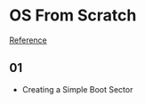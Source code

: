# OS From Scratch

[Reference](https://github.com/cfenollosa/os-tutorial)

## 01
- Creating a Simple Boot Sector
